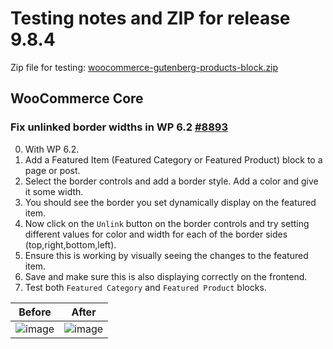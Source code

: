 # Testing notes and ZIP for release 9.8.4

Zip file for testing: [woocommerce-gutenberg-products-block.zip](https://github.com/woocommerce/woocommerce-blocks/files/11100007/woocommerce-gutenberg-products-block.zip)

## WooCommerce Core

### Fix unlinked border widths in WP 6.2 [#8893](https://github.com/woocommerce/woocommerce-blocks/pull/8893)

0. With WP 6.2.
1. Add a Featured Item (Featured Category or Featured Product) block to a page or post.
2. Select the border controls and add a border style. Add a color and give it some width.
3. You should see the border you set dynamically display on the featured item.
4. Now click on the `Unlink` button on the border controls and try setting different values for color and width for each of the border sides (top,right,bottom,left).
5. Ensure this is working by visually seeing the changes to the featured item.
6. Save and make sure this is also displaying correctly on the frontend.
7. Test both `Featured Category` and `Featured Product` blocks.

Before                                                                                                         | After
---------------------------------------------------------------------------------------------------------------|---------------------------------------------------------------------------------------------------------------
![image](https://user-images.githubusercontent.com/3616980/228450729-4f3ced5c-75cd-45f1-b7d6-a41b3b23f7ad.png) | ![image](https://user-images.githubusercontent.com/3616980/228450761-5f98420f-00a3-4c0d-b5b4-dc3e6793d19c.png)
